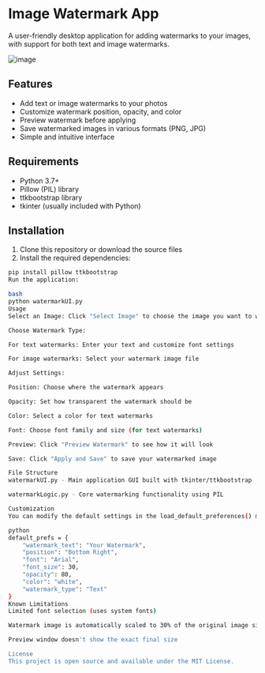 # Image Watermark App

A user-friendly desktop application for adding watermarks to your images, with support for both text and image watermarks.

![image](https://github.com/user-attachments/assets/c8259f57-13cd-426d-a79d-043de946a0dc)


## Features

- Add text or image watermarks to your photos
- Customize watermark position, opacity, and color
- Preview watermark before applying
- Save watermarked images in various formats (PNG, JPG)
- Simple and intuitive interface

## Requirements

- Python 3.7+
- Pillow (PIL) library
- ttkbootstrap library
- tkinter (usually included with Python)

## Installation

1. Clone this repository or download the source files
2. Install the required dependencies:

```bash
pip install pillow ttkbootstrap
Run the application:

bash
python watermarkUI.py
Usage
Select an Image: Click "Select Image" to choose the image you want to watermark

Choose Watermark Type:

For text watermarks: Enter your text and customize font settings

For image watermarks: Select your watermark image file

Adjust Settings:

Position: Choose where the watermark appears

Opacity: Set how transparent the watermark should be

Color: Select a color for text watermarks

Font: Choose font family and size (for text watermarks)

Preview: Click "Preview Watermark" to see how it will look

Save: Click "Apply and Save" to save your watermarked image

File Structure
watermarkUI.py - Main application GUI built with tkinter/ttkbootstrap

watermarkLogic.py - Core watermarking functionality using PIL

Customization
You can modify the default settings in the load_default_preferences() method in watermarkUI.py:

python
default_prefs = {
    "watermark_text": "Your Watermark",
    "position": "Bottom Right",
    "font": "Arial",
    "font_size": 30,
    "opacity": 80,
    "color": "white",
    "watermark_type": "Text"
}
Known Limitations
Limited font selection (uses system fonts)

Watermark image is automatically scaled to 30% of the original image size

Preview window doesn't show the exact final size

License
This project is open source and available under the MIT License.

